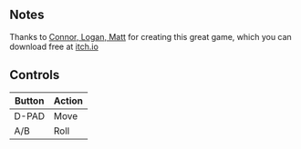 ## Notes

Thanks to [Connor, Logan, Matt](https://mmatt-ugh.itch.io/the-saloon) for creating this great game, which you can download free at [itch.io](https://mmatt-ugh.itch.io/the-saloon)


## Controls

| Button | Action |
| ------ | ------ |
| D-PAD  | Move   |
| A/B    | Roll   |
